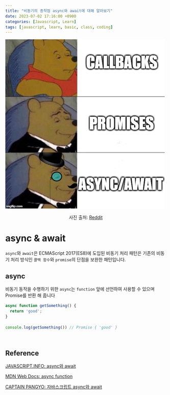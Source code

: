 ```yaml
---
title: "비동기의 종착점 async와 await에 대해 알아보기"
date: 2023-07-02 17:16:00 +0900
categories: [Javascript, Learn]
tags: [javascript, learn, basic, class, coding]
---
```


![promises](/assets/img/posts/callback-meme.jpg) <br>
<div style="text-align: center;">
사진 출처: <a href="https://www.reddit.com/r/ProgrammerHumor/comments/che938/asynchronous_javascript/">Reddit</a>
</div>

# async & await
`async`와 `await`은 ECMAScript 2017(ES8)에 도입된 비동기 처리 패턴은 기존의 비동기 처리 방식인 `콜백 함수`와 `promise`의 단점을 보완한 패턴입니다.

## async
비동기 동작을 수행하기 위한 `async`는 `function` 앞에 선언하여 사용할 수 있으며 Promise를 반환 해 줍니다

```javascript
async function getSomething() {
  return 'good';
}

console.log(getSomething()) // Promise { 'good' }
```


<br>

## Reference

[JAVASCRIPT.INFO: async와 await](https://ko.javascript.info/async-await)

[MDN Web Docs: async function](https://developer.mozilla.org/ko/docs/Web/JavaScript/Reference/Statements/async_function)

[CAPTAIN PANGYO: 자바스크립트 async와 await](https://joshua1988.github.io/web-development/javascript/js-async-await/)
